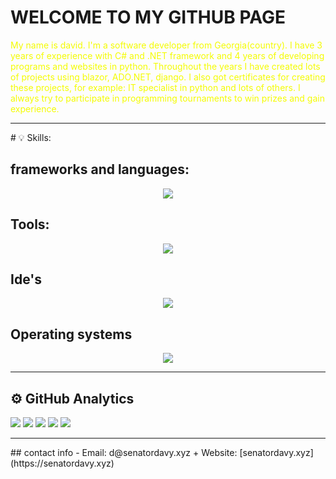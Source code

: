 
# WELCOME TO MY GITHUB PAGE


<p style="color: #f4fc03;">
My name is david. I'm a software developer from Georgia(country). I have 3 years of experience with C# and .NET framework and 4 years of developing programs and websites in python. Throughout the years I have created lots of projects using blazor, ADO.NET, django. I also got certificates for creating these projects, for example: IT specialist in python and lots of others. I always try to participate in programming tournaments to win prizes and gain experience. 
</p>

<hr>
# 💡 Skills:

## frameworks and languages:
<p align="center">
  <a href="https://skillicons.dev">
    <img src="https://skillicons.dev/icons?i=cs,py,cpp,c,rust,html,css,dotnet,js,rust,flask,django,fastapi,sqlite,tailwind,bootstrap"/>
  </a>
</p>

## Tools:
<p align="center">
  <a href="https://skillicons.dev">
    <img src="https://skillicons.dev/icons?i=docker,cloudflare,ai,ps,github,azure,stackoverflow,vim"/>
  </a>
</p>

## Ide's
<p align="center">
  <a href="https://skillicons.dev">
    <img src="https://skillicons.dev/icons?i=pycharm,rider,clion,vscode,visualstudio"/>
  </a>
</p>

## Operating systems
<p align="center">
  <a href="https://skillicons.dev">
    <img src="https://skillicons.dev/icons?i=arch,mint,debian,ubuntu,linux,windows"/>
  </a>
</p>
<hr>

## ⚙️ GitHub Analytics


  ![](https://github-profile-summary-cards.vercel.app/api/cards/profile-details?username=SenatorArmstrong228&theme=dracula)
  ![](https://github-profile-summary-cards.vercel.app/api/cards/repos-per-language?username=SenatorArmstrong228&theme=dracula)
  ![](https://github-profile-summary-cards.vercel.app/api/cards/most-commit-language?username=SenatorArmstrong228&theme=dracula)
  ![](https://github-profile-summary-cards.vercel.app/api/cards/stats?username=SenatorArmstrong228&theme=dracula)
  ![](https://github-profile-summary-cards.vercel.app/api/cards/productive-time?username=SenatorArmstrong228&theme=dracula)

<hr>
## contact info
 - Email: d@senatordavy.xyz
 + Website:  [senatordavy.xyz](https://senatordavy.xyz)















